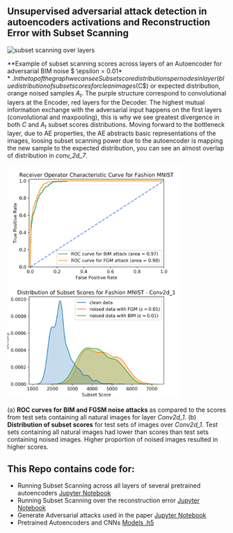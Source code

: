## Unsupervised adversarial attack detection in autoencoders activations and Reconstruction Error with Subset Scanning
![subset scanning over layers](images/ICLR_subsetAE.png)

**Example of subset scanning scores across layers of an Autoencoder for adversarial BIM noise $ \epsilon = 0.01$**. In the top of the graph we can see Subset score distributions per nodes in layer (blue distribution of subset scores for clean images ($C$) or expected distribution, orange noised samples $A_t$.
    The purple structure correspond to convolutional layers at the Encoder, red layers for the Decoder. 
The highest mutual information exchange with the adversarial input happens on the first layers (convolutional and maxpooling), this is why we see greatest divergence in both $C$ and $A_t$ subset scores distributions. Moving forward to the bottleneck layer, due to AE properties, the AE abstracts basic representations of the images, loosing subset scanning power due to the autoencoder is mapping the new sample to the expected distribution, you can see an almost overlap of distribution in *conv_2d_7*.

<img src="images/ROC_Fashion_MNIST_AE_conv2d_1.png" alt="drawing" width="400"/><img src="images/fmnist_density_scores_conv_1.png" alt="drawing" width="400"/>

(a) **ROC curves for BIM and FGSM noise attacks** as compared to the scores from test sets containing all natural images for layer *Conv2d_1*. (b) **Distribution of subset scores** for test sets of images over *Conv2d_1*. Test sets containing all natural images had lower than scores than test sets containing noised images. Higher proportion of noised images resulted in higher scores.

## This Repo contains code for:
- Running Subset Scanning across all layers of several pretrained autoencoders [Jupyter Notebook](https://github.com/usersubsetscan/autoencoder_anomaly_subset/blob/master/run_subset_scanning_over_AE_ICLR_public.ipynb)
- Running Subset Scanning over the reconstruction error [Jupyter Notebook](https://github.com/usersubsetscan/autoencoder_anomaly_subset/blob/master/run_subset_scanning_over_AE_ICLR_public.ipynb)
- Generate Adversarial attacks used in the paper [Jupyter Notebook](https://github.com/usersubsetscan/autoencoder_anomaly_subset/blob/master/generate_adv_noise_ART.ipynb)
- Pretrained Autoencoders and CNNs [Models .h5](https://github.com/usersubsetscan/autoencoder_anomaly_subset/tree/master/models)
